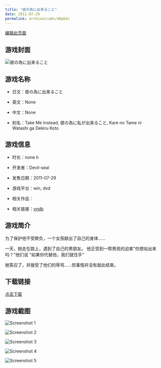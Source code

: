 ```yaml
---
title: "彼の為に出来ること"
date: 2011-07-29
permalink: archives/adv/40pb4/
---
```

[编辑此页面](https://github.com/ACG-3/ADV3-source/blob/main/source/_posts/%E5%BD%BC%E3%81%AE%E7%82%BA%E3%81%AB%E5%87%BA%E6%9D%A5%E3%82%8B%E3%81%93%E3%81%A8.md)

## 游戏封面

![彼の為に出来ること](https://pan.timero.xyz/d/onedrive/img_lib_001/%E5%BD%BC%E3%81%AE%E7%82%BA%E3%81%AB%E5%87%BA%E6%9D%A5%E3%82%8B%E3%81%93%E3%81%A8_cover.avif)


## 游戏名称

- 日文：彼の為に出来ること
- 英文：None
- 中文：None

- 别名：Take Me Instead, 彼の為に私が出来ること, Kare no Tame ni Watashi ga Dekiru Koto


## 游戏信息

- 时长：none h
- 开发者：Devil-seal
- 发售日期：2011-07-29
- 游戏平台：win, dvd
- 相关作品：

- 相关链接：[vndb](https://vndb.org/v7617)


## 游戏简介

为了保护他不受欺负，一个女孩献出了自己的身体......

一天，她走在路上，遇到了自己的男朋友。
他正受到一帮男孩的迫害"你想站出来吗？"他们说
"如果你代替他，我们就住手"

她答应了，并接受了他们的辱骂......但事情并没有就此结束。




## 下载链接

[点击下载](https://pan.timero.xyz/onedrive/adv_lib_001/%E5%BD%BC%E3%81%AE%E7%82%BA%E3%81%AB%E5%87%BA%E6%9D%A5%E3%82%8B%E3%81%93%E3%81%A8)


## 游戏截图


![Screenshot 1](https://pan.timero.xyz/d/onedrive/img_lib_001/%E5%BD%BC%E3%81%AE%E7%82%BA%E3%81%AB%E5%87%BA%E6%9D%A5%E3%82%8B%E3%81%93%E3%81%A8_Screenshot_1.avif)

![Screenshot 2](https://pan.timero.xyz/d/onedrive/img_lib_001/%E5%BD%BC%E3%81%AE%E7%82%BA%E3%81%AB%E5%87%BA%E6%9D%A5%E3%82%8B%E3%81%93%E3%81%A8_Screenshot_2.avif)

![Screenshot 3](https://pan.timero.xyz/d/onedrive/img_lib_001/%E5%BD%BC%E3%81%AE%E7%82%BA%E3%81%AB%E5%87%BA%E6%9D%A5%E3%82%8B%E3%81%93%E3%81%A8_Screenshot_3.avif)

![Screenshot 4](https://pan.timero.xyz/d/onedrive/img_lib_001/%E5%BD%BC%E3%81%AE%E7%82%BA%E3%81%AB%E5%87%BA%E6%9D%A5%E3%82%8B%E3%81%93%E3%81%A8_Screenshot_4.avif)

![Screenshot 5](https://pan.timero.xyz/d/onedrive/img_lib_001/%E5%BD%BC%E3%81%AE%E7%82%BA%E3%81%AB%E5%87%BA%E6%9D%A5%E3%82%8B%E3%81%93%E3%81%A8_Screenshot_5.avif)

